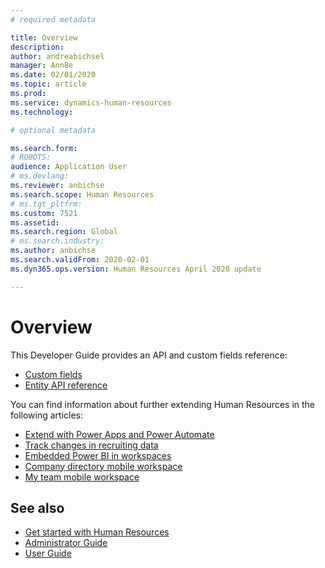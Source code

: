 ```yaml
---
# required metadata

title: Overview
description: 
author: andreabichsel
manager: AnnBe
ms.date: 02/01/2020
ms.topic: article
ms.prod: 
ms.service: dynamics-human-resources
ms.technology: 

# optional metadata

ms.search.form: 
# ROBOTS: 
audience: Application User
# ms.devlang: 
ms.reviewer: anbichse
ms.search.scope: Human Resources
# ms.tgt_pltfrm: 
ms.custom: 7521
ms.assetid: 
ms.search.region: Global
# ms.search.industry: 
ms.author: anbichse
ms.search.validFrom: 2020-02-01
ms.dyn365.ops.version: Human Resources April 2020 update

---
```


# Overview

This Developer Guide provides an API and custom fields reference:

- [Custom fields](hr-developer-custom-fields.md)
- [Entity API reference](hr-developer-api-reference-overview.md)

You can find information about further extending Human Resources in the following articles:

- [Extend with Power Apps and Power Automate](hr-developer-power-apps.md)
- [Track changes in recruiting data](hr-developer-track-changes.md)
- [Embedded Power BI in workspaces](https://docs.microsoft.com/dynamics365/fin-ops-core/dev-itpro/analytics/embed-power-bi-workspaces)
- [Company directory mobile workspace](https://docs.microsoft.com/dynamics365/fin-ops-core/dev-itpro/mobile-apps/company-directory-mobile-workspace)
- [My team mobile workspace](https://docs.microsoft.com/en-us/dynamics365/fin-ops-core/dev-itpro/mobile-apps/manager-self-service-mobile-workspace)

## See also

- [Get started with Human Resources](hr-get-started.md)
- [Administrator Guide](hr-admin-overview.md)
- [User Guide](hr-hrpro-overview.md)
